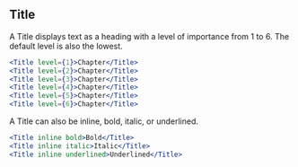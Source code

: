 ## Title

A Title displays text as a heading with a level of importance from 1 to 6. The default level is also the lowest.

```jsx
<Title level={1}>Chapter</Title>
<Title level={2}>Chapter</Title>
<Title level={3}>Chapter</Title>
<Title level={4}>Chapter</Title>
<Title level={5}>Chapter</Title>
<Title level={6}>Chapter</Title>
```

A Title can also be inline, bold, italic, or underlined.

```jsx
<Title inline bold>Bold</Title>
<Title inline italic>Italic</Title>
<Title inline underlined>Underlined</Title>
```

